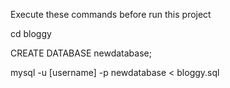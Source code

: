 Execute these commands before run this project

cd bloggy

CREATE DATABASE newdatabase;

mysql -u [username] -p newdatabase < bloggy.sql
